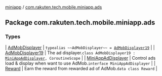 [miniapp](../index.md) / [com.rakuten.tech.mobile.miniapp.ads](./index.md)

## Package com.rakuten.tech.mobile.miniapp.ads

### Types

| [AdMobDisplayer](-ad-mob-displayer.md) | `typealias ~~AdMobDisplayer~~ = `[`AdMobDisplayer19`](-ad-mob-displayer19/index.md) |
| [AdMobDisplayer19](-ad-mob-displayer19/index.md) | The ad displayer.`class AdMobDisplayer19 : `[`MiniAppAdDisplayer`](-mini-app-ad-displayer/index.md)`, CoroutineScope` |
| [MiniAppAdDisplayer](-mini-app-ad-displayer/index.md) | Control ads load &amp; display when want to use AdMob.`interface MiniAppAdDisplayer` |
| [Reward](-reward/index.md) | Earn the reward from rewarded ad of AdMob.`data class Reward` |

